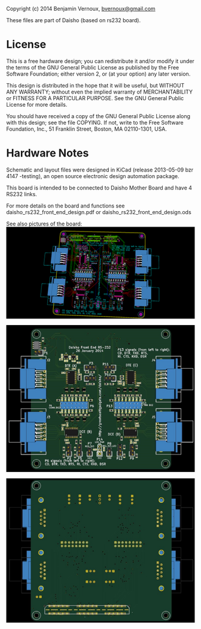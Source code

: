 Copyright (c) 2014 Benjamin Vernoux, bvernoux@gmail.com

These files are part of Daisho (based on rs232 board).

License
=======

This is a free hardware design; you can redistribute it and/or modify
it under the terms of the GNU General Public License as published by
the Free Software Foundation; either version 2, or (at your option)
any later version.

This design is distributed in the hope that it will be useful,
but WITHOUT ANY WARRANTY; without even the implied warranty of
MERCHANTABILITY or FITNESS FOR A PARTICULAR PURPOSE.  See the
GNU General Public License for more details.

You should have received a copy of the GNU General Public License
along with this design; see the file COPYING.  If not, write to
the Free Software Foundation, Inc., 51 Franklin Street,
Boston, MA 02110-1301, USA.

Hardware Notes
==============

Schematic and layout files were designed in KiCad (release 2013-05-09
bzr 4147 -testing), an open source electronic design automation package.

This board is intended to be connected to Daisho Mother Board and have 4 RS232 links.

For more details on the board and functions see daisho_rs232_front_end_design.pdf or daisho_rs232_front_end_design.ods

See also pictures of the board:
![daisho_rs232_fe](rs232_fe/daisho_rs232_fe.png)

![daisho_rs232_fe Top](rs232_fe/rs232_fe_top.jpg)

![daisho_rs232_fe Bottom](rs232_fe/rs232_fe_bottom.jpg)
